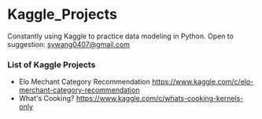 # Kaggle_Projects

Constantly using Kaggle to practice data modeling in Python.
Open to suggestion: sywang0407@gmail.com

### List of Kaggle Projects
* Elo Mechant Category Recommendation
https://www.kaggle.com/c/elo-merchant-category-recommendation
* What's Cooking? 
https://www.kaggle.com/c/whats-cooking-kernels-only


